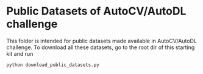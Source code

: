 Public Datasets of AutoCV/AutoDL challenge
==========================================

This folder is intended for public datasets made available in AutoCV/AutoDL
challenge. To download all these datasets, go to the root dir of this starting
kit and run
```bash
python download_public_datasets.py
```
